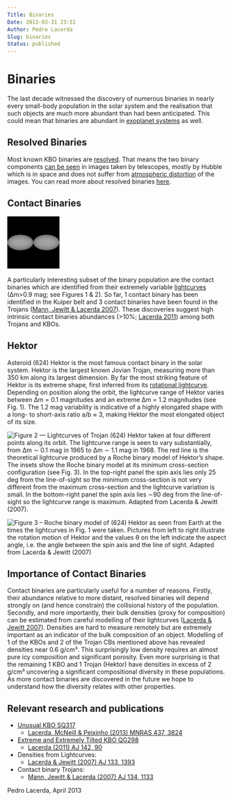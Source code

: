 ```yaml
---
Title: Binaries
Date: 2013-03-31 23:51
Author: Pedro Lacerda
Slug: binaries
Status: published
---
```


# Binaries

The last decade witnessed the discovery of numerous binaries in nearly every small-body population in the solar system and the realisation that such objects are much more abundant than had been anticipated. This could mean that binaries are abundant in [exoplanet systems](exobinaries) as well.


## Resolved Binaries

Most known KBO binaries are [resolved](resolved-binaries). That means the two binary components [can be seen](angular-resolution) in images taken by telescopes, mostly by Hubble which is in space and does not suffer from [atmospheric distortion](angular-resolution) of the images. You can read more about resolved binaries [here](resolved-binaries).


## Contact Binaries

![Figure 1 – Model of a contact binary.](figs/2013/03/contact-binary.gif)

A particularly interesting subset of the binary population are the contact binaries which are identified from their extremely variable [lightcurves](lightcurves-of-small-solar-system-bodies) (∆m\>0.9 mag; see Figures 1 & 2). So far, 1 contact binary has been identified in the Kuiper belt and 3 contact binaries have been found in the Trojans ([Mann, Jewitt & Lacerda 2007](http://goo.gl/QRZjh)). These discoveries suggest high intrinsic contact binaries abundances (\>10%; [Lacerda 2011](http://lacerdapedro.wordpress.com/extreme-and-extremely-tilted-kbo/ "Extreme and Extremely Tilted KBO")) among both Trojans and KBOs.

## Hektor

Asteroid (624) Hektor is the most famous contact binary in the solar system. Hektor is the largest known Jovian Trojan, measuring more than 350 km along its largest dimension. By far the most striking feature of Hektor is its extreme shape, first inferred from its [rotational lightcurve](lightcurves-of-small-solar-system-bodies "Lightcurves of Small Solar System Bodies"). Depending on position along the orbit, the lightcurve range of Hektor varies between ∆m = 0.1 magnitudes and an extreme ∆m = 1.2 magnitudes (see Fig. 1). The 1.2 mag variability is indicative of a highly elongated shape with a long- to short-axis ratio a/b ≈ 3, making Hektor the most elongated object of its size.

![Figure 2 — Lightcurves of Trojan (624) Hektor taken at four different points along its orbit. The lightcurve range is seen to vary substantially, from ∆m ∼ 0.1 mag in 1965 to ∆m ∼ 1.1 mag in 1968. The red line is the theoretical lightcurve produced by a Roche binary model of Hektor’s shape. The insets show the Roche binary model at its minimum cross-section configuration (see Fig. 3). In the top-right panel the spin axis lies only 25 deg from the line-of-sight so the minimum cross-section is not very different from the maximum cross-section and the lightcurve variation is small. In the bottom-right panel the spin axis lies ∼90 deg from the line-of-sight so the lightcurve range is maximum. Adapted from Lacerda & Jewitt (2007).](http://lacerdapedro.files.wordpress.com/2013/03/hektorlightcurve.png)

![Figure 3 – Roche binary model of (624) Hektor as seen from Earth at the times the lightcurves in Fig. 1 were taken. Pictures from left to right illustrate the rotation motion of Hektor and the values θ on the left indicate the aspect angle, i.e. the angle between the spin axis and the line of sight. Adapted from Lacerda & Jewitt (2007)](http://lacerdapedro.files.wordpress.com/2013/03/hektorarraysortedbytime.jpg)

## Importance of Contact Binaries

Contact binaries are particularly useful for a number of reasons. Firstly, their abundance relative to more distant, resolved binaries will depend strongly on (and hence constrain) the collisional history of the population. Secondly, and more importantly, their bulk densities (proxy for composition) can be estimated from careful modelling of their lightcurves ([Lacerda & Jewitt 2007](http://goo.gl/wAhCI)). Densities are hard to measure remotely but are extremely important as an indicator of the bulk composition of an object. Modelling of 1 of the KBOs and 2 of the Trojan CBs mentioned above has revealed densities near 0.6 g/cm³. This surprisingly low density requires an almost pure icy composition and significant porosity. Even more surprising is that the remaining 1 KBO and 1 Trojan (Hektor) have densities in excess of 2 g/cm³ uncovering a significant compositional diversity in these populations. As more contact binaries are discovered in the future we hope to understand how the diversity relates with other properties.

## Relevant research and publications

-   [Unusual KBO SQ317](the-unusual-kbo-2003-sq317 "The Unusual KBO 2003 SQ317")
    -   [Lacerda, McNeill & Peixinho (2013) MNRAS 437, 3824](https://www.dropbox.com/s/46pxdv6wdwqp82d/2013MNRAS_stt2180Lacerda.pdf)
-   [Extreme and Extremely Tilted KBO QG298](extreme-and-extremely-tilted-kbo "Extreme and Extremely Tilted KBO")
    -   [Lacerda (2011) AJ 142, 90](http://goo.gl/P1NG5)
-   Densities from Lightcurves:
    -   [Lacerda & Jewitt (2007) AJ 133, 1393](http://goo.gl/wAhCI)
-   Contact binary Trojans:
    -   [Mann, Jewitt & Lacerda (2007) AJ 134, 1133](http://goo.gl/QRZjh)

Pedro Lacerda, April 2013